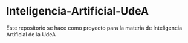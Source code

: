 # Inteligencia-Artificial-UdeA
Este repositorio se hace como proyecto para la materia de Inteligencia Artificial de la UdeA
